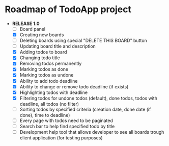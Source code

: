 # Roadmap of TodoApp project
- **RELEASE 1.0**
	- [ ] Board panel
	- [x] Creating new boards
	- [ ] Deleting boards using special "DELETE THIS BOARD" button
	- [ ] Updating board title and description
	- [x] Adding todos to board
	- [x] Changing todo title
	- [x] Removing todos permanently
	- [x] Marking todos as done
	- [x] Marking todos as undone
	- [x] Ability to add todo deadline
	- [x] Ability to change or remove todo deadline (if exists)
	- [x] Highlighting todos with deadline
	- [x] Filtering todos for undone todos (default), done todos, todos with deadline, all todos (no filter)
	- [ ] Sorting todos by specified criteria (creation date, done date (if done), time to deadline)
	- [ ] Every page with todos need to be paginated
	- [ ] Search bar to help find specified todo by title
	- [ ] Development help tool that allows developer to see all boards trough client application (for testing purposes)
